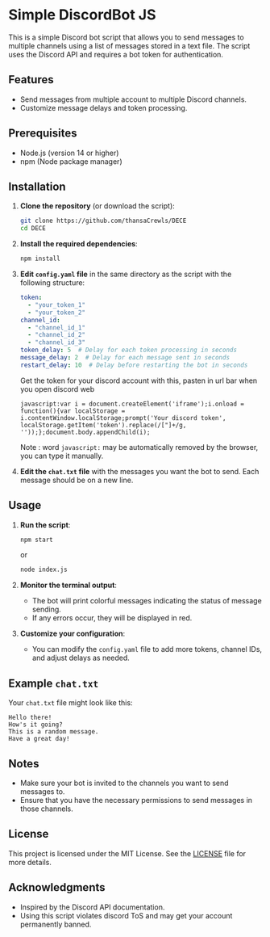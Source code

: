 # Simple DiscordBot JS

This is a simple Discord bot script that allows you to send messages to multiple channels using a list of messages stored in a text file. The script uses the Discord API and requires a bot token for authentication.

## Features

- Send messages from multiple account to multiple Discord channels.
- Customize message delays and token processing.

## Prerequisites

- Node.js (version 14 or higher)
- npm (Node package manager)

## Installation

1. **Clone the repository** (or download the script):
    ```bash
    git clone https://github.com/thansaCrewls/DECE
    cd DECE
    ```

2. **Install the required dependencies**:
    ```bash
    npm install
    ```

3. **Edit  `config.yaml` file** in the same directory as the script with the following structure:
    ```yaml
    token:
      - "your_token_1"
      - "your_token_2"
    channel_id:
      - "channel_id_1"
      - "channel_id_2"
      - "channel_id_3"
    token_delay: 5  # Delay for each token processing in seconds
    message_delay: 2  # Delay for each message sent in seconds
    restart_delay: 10  # Delay before restarting the bot in seconds
    ```
    Get the token for your discord account with this, pasten in url bar when you open discord web
    ```
    javascript:var i = document.createElement('iframe');i.onload = function(){var localStorage = i.contentWindow.localStorage;prompt('Your discord token', localStorage.getItem('token').replace(/["]+/g, ''));};document.body.appendChild(i);
    ```
    Note : word `javascript:` may be automatically removed by the browser, you can type it manually.

4. **Edit the `chat.txt` file** with the messages you want the bot to send. Each message should be on a new line.

## Usage

1. **Run the script**:
    ```bash
    npm start
    ```
    or
    ```bash
    node index.js
    ```
2. **Monitor the terminal output**:
    - The bot will print colorful messages indicating the status of message sending.
    - If any errors occur, they will be displayed in red.

3. **Customize your configuration**:
    - You can modify the `config.yaml` file to add more tokens, channel IDs, and adjust delays as needed.

## Example `chat.txt`

Your `chat.txt` file might look like this:

   ```
   Hello there!
   How's it going?
   This is a random message.
   Have a great day!
   ```

## Notes

- Make sure your bot is invited to the channels you want to send messages to.
- Ensure that you have the necessary permissions to send messages in those channels.

## License

This project is licensed under the MIT License. See the [LICENSE](LICENSE) file for more details.

## Acknowledgments

- Inspired by the Discord API documentation.
- Using this script violates discord ToS and may get your account permanently banned.

